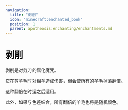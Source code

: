 ```yaml
---
navigation:
  title: "剥削"
  icon: "minecraft:enchanted_book"
  position: 1
  parent: apotheosis:enchanting/enchantments.md
---
```


# 剥削

<Color id="dark_red">剥削</Color>是对剪刀的腐化魔咒。

它在剪羊毛时对绵羊造成伤害，但会使所有的羊毛掉落翻倍。

这种翻倍在<Color id="blue">时运</Color>之后适用。

此外，如果与<Color id="blue">色差</Color>结合，所有翻倍的羊毛也将是随机颜色。

